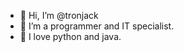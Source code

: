 - 👋 Hi, I’m @tronjack
- 👀 I’m a programmer and IT specialist.
- 🌱 I love python and java.


<!---
tronjack/tronjack is a ✨ special ✨ repository because its `README.md` (this file) appears on your GitHub profile.
You can click the Preview link to take a look at your changes.
--->
